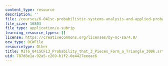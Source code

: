 ```yaml
---
content_type: resource
description: ''
file: /courses/6-041sc-probabilistic-systems-analysis-and-applied-probability-fall-2013/787d8e1a92a5c269b1f20e4427eeeac6_MIT6_041SCF13_Probability_that_3_Pieces_Form_a_Triangle_300k.srt
file_size: 16803
file_type: application/x-subrip
learning_resource_types: []
license: https://creativecommons.org/licenses/by-nc-sa/4.0/
ocw_type: OCWFile
resourcetype: Other
title: MIT6_041SCF13_Probability_that_3_Pieces_Form_a_Triangle_300k.srt
uid: 787d8e1a-92a5-c269-b1f2-0e4427eeeac6
---
```

